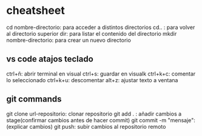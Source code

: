 # cheatsheet
cd nombre-directorio: para acceder a distintos directorios
cd.. : para volver al directorio superior
dir: para listar el contenido del directorio
mkdir nombre-directorio: para crear un nuevo directorio

## vs code atajos teclado
ctrl+ñ: abrir terminal en visual
ctrl+s: guardar en visualk
ctrl+k+c: comentar lo seleccionado
ctrl+k+u: descomentar
alt+z: ajustar texto a ventana


## git commands
git clone url-repositorio: clonar repositorio
git add . : añadir cambios a stage(confirmar cambios antes de hacer commit)
git commit -m "mensaje": (explicar cambios)
git push: subir cambios al repositorio remoto